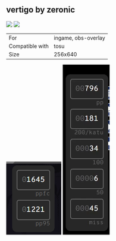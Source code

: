 ## vertigo by zeronic

<a href="https://osuck.link/redirect/https://files.osuck.link/tosu/vertigo by zeronic v1.0.1.zip" target="_blank"><img height="35" src="https://img.shields.io/badge/Download_PP_Counter-67A564?style=for-the-badge&logo=cloud&logoColor=white" /></a>  <a href="https://github.com/just-zeronic" target="_blank"><img height="35" src="https://img.shields.io/badge/github-000000?style=for-the-badge&logo=github&logoColor=white" /></a>  

|||
| ------------- | ------------- |
| For | ingame, obs-overlay |
| Compatible with | tosu |
| Size |  256x640 |


<img src="/.github/images/vertigo by zeronic.png" /> <img src="/.github/gifs/vertigo by zeronic.gif" /> 

